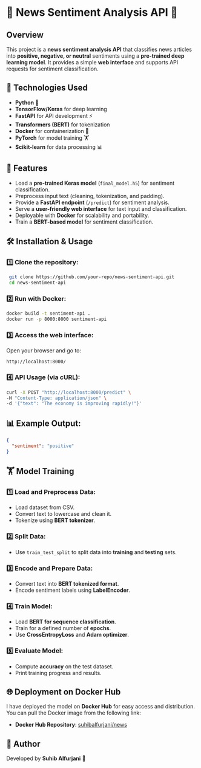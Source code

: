 # 📰 News Sentiment Analysis API 🚀

## Overview
This project is a **news sentiment analysis API** that classifies news articles into **positive, negative, or neutral** sentiments using a **pre-trained deep learning model**. It provides a simple **web interface** and supports API requests for sentiment classification.

## 🔧 Technologies Used
- **Python** 🐍
- **TensorFlow/Keras** for deep learning
- **FastAPI** for API development ⚡
- **Transformers (BERT)** for tokenization
- **Docker** for containerization 🐳
- **PyTorch** for model training 🏋️
- **Scikit-learn** for data processing 📊

## 📌 Features
- Load a **pre-trained Keras model** (`final_model.h5`) for sentiment classification.
- Preprocess input text (cleaning, tokenization, and padding).
- Provide a **FastAPI endpoint** (`/predict`) for sentiment analysis.
- Serve a **user-friendly web interface** for text input and classification.
- Deployable with **Docker** for scalability and portability.
- Train a **BERT-based model** for sentiment classification.

## 🛠 Installation & Usage
### 1️⃣ Clone the repository:
```bash
 git clone https://github.com/your-repo/news-sentiment-api.git
 cd news-sentiment-api
```
### 2️⃣ Run with Docker:
```bash
docker build -t sentiment-api .
docker run -p 8000:8000 sentiment-api
```
### 3️⃣ Access the web interface:
Open your browser and go to: 
```
http://localhost:8000/
```
### 4️⃣ API Usage (via cURL):
```bash
curl -X POST "http://localhost:8000/predict" \
-H "Content-Type: application/json" \
-d '{"text": "The economy is improving rapidly!"}'
```

## 📊 Example Output:
```json
{
  "sentiment": "positive"
}
```

## 🏋️ Model Training
### 1️⃣ Load and Preprocess Data:
- Load dataset from CSV.
- Convert text to lowercase and clean it.
- Tokenize using **BERT tokenizer**.

### 2️⃣ Split Data:
- Use `train_test_split` to split data into **training** and **testing** sets.

### 3️⃣ Encode and Prepare Data:
- Convert text into **BERT tokenized format**.
- Encode sentiment labels using **LabelEncoder**.

### 4️⃣ Train Model:
- Load **BERT for sequence classification**.
- Train for a defined number of **epochs**.
- Use **CrossEntropyLoss** and **Adam optimizer**.

### 5️⃣ Evaluate Model:
- Compute **accuracy** on the test dataset.
- Print training progress and results.

## 🌐 **Deployment on Docker Hub**
I have deployed the model on **Docker Hub** for easy access and distribution. You can pull the Docker image from the following link:

- **Docker Hub Repository**: [suhibalfurjani/news](https://hub.docker.com/repository/docker/suhibalfurjani/news)

## 📌 Author
Developed by **Suhib Alfurjani** 🚀
